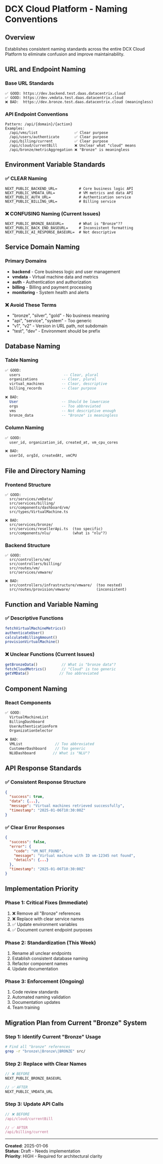 # DCX Cloud Platform - Naming Conventions

## Overview
Establishes consistent naming standards across the entire DCX Cloud Platform to eliminate confusion and improve maintainability.

## URL and Endpoint Naming

### Base URL Standards
```
✅ GOOD: https://dev.backend.test.daas.datacentrix.cloud
✅ GOOD: https://dev.vmdata.test.daas.datacentrix.cloud
❌ BAD:  https://dev.bronze.test.daas.datacentrix.cloud (meaningless)
```

### API Endpoint Conventions
```
Pattern: /api/{domain}/{action}
Examples:
  /api/vms/list                 ✅ Clear purpose
  /api/users/authenticate       ✅ Clear purpose
  /api/billing/current          ✅ Clear purpose
  /api/cloud/currentBill        ❌ Unclear what "cloud" means
  /api/bronze/metricAggregation ❌ "Bronze" is meaningless
```

## Environment Variable Standards

### ✅ CLEAR Naming
```env
NEXT_PUBLIC_BACKEND_URL=          # Core business logic API
NEXT_PUBLIC_VMDATA_URL=           # VM metrics and data API
NEXT_PUBLIC_AUTH_URL=             # Authentication service
NEXT_PUBLIC_BILLING_URL=          # Billing service
```

### ❌ CONFUSING Naming (Current Issues)
```env
NEXT_PUBLIC_BRONZE_BASEURL=       # What is "Bronze"?? 
NEXT_PUBLIC_BACK_END_BASEURL=     # Inconsistent formatting
NEXT_PUBLIC_AI_RESPONSE_BASEURL=  # Not descriptive
```

## Service Domain Naming

### Primary Domains
- **backend** - Core business logic and user management
- **vmdata** - Virtual machine data and metrics
- **auth** - Authentication and authorization 
- **billing** - Billing and payment processing
- **monitoring** - System health and alerts

### ❌ Avoid These Terms
- "bronze", "silver", "gold" - No business meaning
- "api", "service", "system" - Too generic
- "v1", "v2" - Version in URL path, not subdomain
- "test", "dev" - Environment should be prefix

## Database Naming

### Table Naming
```sql
✅ GOOD:
  users                    -- Clear, plural
  organizations           -- Clear, plural  
  virtual_machines        -- Clear, descriptive
  billing_records         -- Clear purpose

❌ BAD:
  User                    -- Should be lowercase
  orgs                    -- Too abbreviated
  vms                     -- Not descriptive enough
  bronze_data             -- "Bronze" is meaningless
```

### Column Naming
```sql
✅ GOOD:
  user_id, organization_id, created_at, vm_cpu_cores

❌ BAD:
  userId, orgId, createdAt, vmCPU
```

## File and Directory Naming

### Frontend Structure
```
✅ GOOD:
  src/services/vmData/
  src/services/billing/
  src/components/dashboard/vm/
  src/types/VirtualMachine.ts

❌ BAD:
  src/services/bronze/
  src/services/resellerApi.ts  (too specific)
  src/components/nlu/          (what is "nlu"?)
```

### Backend Structure
```
✅ GOOD:
  src/controllers/vm/
  src/controllers/billing/
  src/routes/vm/
  src/services/vmware/

❌ BAD:
  src/controllers/infrastructure/vmware/  (too nested)
  src/routes/provision/vmware/            (inconsistent)
```

## Function and Variable Naming

### ✅ Descriptive Functions
```typescript
fetchVirtualMachineMetrics()
authenticateUser()
calculateBillingAmount()
provisionVirtualMachine()
```

### ❌ Unclear Functions (Current Issues)
```typescript
getBronzeData()           // What is "bronze data"?
fetchCloudMetrics()       // "Cloud" is too generic
getVMData()              // Too abbreviated
```

## Component Naming

### React Components
```typescript
✅ GOOD:
  VirtualMachineList
  BillingDashboard
  UserAuthenticationForm
  OrganizationSelector

❌ BAD:
  VMList               // Too abbreviated
  CustomerDashboard    // Too generic
  NLUDashboard        // What is "NLU"?
```

## API Response Standards

### ✅ Consistent Response Structure
```json
{
  "success": true,
  "data": {...},
  "message": "Virtual machines retrieved successfully",
  "timestamp": "2025-01-06T10:30:00Z"
}
```

### ✅ Clear Error Responses
```json
{
  "success": false,
  "error": {
    "code": "VM_NOT_FOUND",
    "message": "Virtual machine with ID vm-12345 not found",
    "details": {...}
  },
  "timestamp": "2025-01-06T10:30:00Z"
}
```

## Implementation Priority

### Phase 1: Critical Fixes (Immediate)
1. ❌ Remove all "Bronze" references
2. ❌ Replace with clear service names
3. ✅ Update environment variables
4. ✅ Document current endpoint purposes

### Phase 2: Standardization (This Week)
1. Rename all unclear endpoints
2. Establish consistent database naming
3. Refactor component names
4. Update documentation

### Phase 3: Enforcement (Ongoing)
1. Code review standards
2. Automated naming validation
3. Documentation updates
4. Team training

## Migration Plan from Current "Bronze" System

### Step 1: Identify Current "Bronze" Usage
```bash
# Find all "bronze" references
grep -r "bronze\|Bronze\|BRONZE" src/
```

### Step 2: Replace with Clear Names
```typescript
// ❌ BEFORE
NEXT_PUBLIC_BRONZE_BASEURL

// ✅ AFTER  
NEXT_PUBLIC_VMDATA_URL
```

### Step 3: Update API Calls
```typescript
// ❌ BEFORE
/api/cloud/currentBill

// ✅ AFTER
/api/billing/current
```

---
**Created**: 2025-01-06  
**Status**: Draft - Needs implementation  
**Priority**: HIGH - Required for architectural clarity